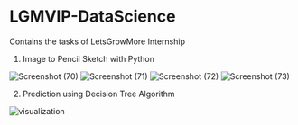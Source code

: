 # LGMVIP-DataScience
Contains the tasks of LetsGrowMore Internship

1) Image to Pencil Sketch with Python


![Screenshot (70)](https://user-images.githubusercontent.com/77850791/130353542-ca0bdd02-66c2-421b-b5fa-4a408f212359.png)
![Screenshot (71)](https://user-images.githubusercontent.com/77850791/130353540-a77502d7-e27f-4cee-b171-84533f4f5ab0.png)
![Screenshot (72)](https://user-images.githubusercontent.com/77850791/130353534-f425ff13-82f0-4af0-bd72-42725437e8e2.png)
![Screenshot (73)](https://user-images.githubusercontent.com/77850791/130353530-8469a767-fe2f-455e-8764-89c36960bf58.png)


2) Prediction using Decision Tree Algorithm

![visualization](https://user-images.githubusercontent.com/77850791/130353661-47147e01-e1e0-4d21-ab4f-69fda7d9aef7.png)
